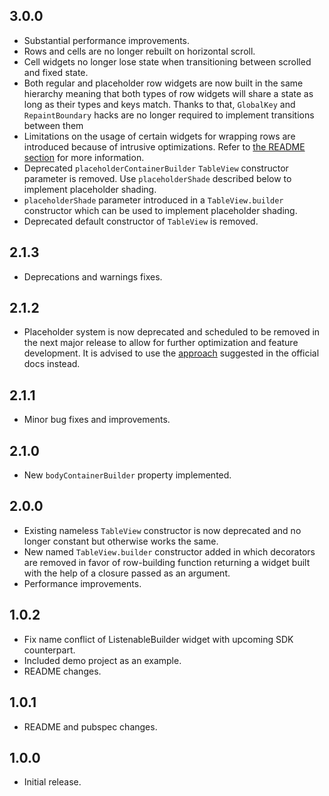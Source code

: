 ## 3.0.0

- Substantial performance improvements.
- Rows and cells are no longer rebuilt on horizontal scroll.
- Cell widgets no longer lose state when transitioning between
  scrolled and fixed state.
- Both regular and placeholder row widgets are now built in the same
  hierarchy meaning that both types of row widgets will share
  a state as long as their types and keys match.
  Thanks to that, `GlobalKey` and `RepaintBoundary` hacks are
  no longer required to implement transitions between them
- Limitations on the usage of certain widgets for wrapping rows
  are introduced because of intrusive optimizations. Refer to
  [the README section](https://github.com/NikolayNIK/material_table_view#row-wrapping-widgets-restriction)
  for more information.
- Deprecated `placeholderContainerBuilder` `TableView` constructor
  parameter is removed. Use `placeholderShade` described below to
  implement placeholder shading.
- `placeholderShade` parameter introduced in a `TableView.builder`
  constructor which can be used to implement placeholder shading.
- Deprecated default constructor of `TableView` is removed.

## 2.1.3

- Deprecations and warnings fixes.

## 2.1.2

- Placeholder system is now deprecated and scheduled to be removed in the next
  major release to allow for further optimization and feature development.
  It is advised to use the [approach](https://docs.flutter.dev/cookbook/effects/shimmer-loading#paint-one-big-shimmer)
  suggested in the official docs instead.

## 2.1.1

- Minor bug fixes and improvements.

## 2.1.0

- New `bodyContainerBuilder` property implemented.

## 2.0.0

- Existing nameless `TableView` constructor is now deprecated and no longer constant
  but otherwise works the same.
- New named `TableView.builder` constructor added in which
  decorators are removed in favor of row-building function returning a widget
  built with the help of a closure passed as an argument.
- Performance improvements.

## 1.0.2

- Fix name conflict of ListenableBuilder widget with upcoming SDK counterpart.
- Included demo project as an example.
- README changes.

## 1.0.1

- README and pubspec changes.

## 1.0.0

- Initial release.
